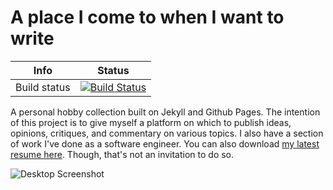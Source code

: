 # A place I come to when I want to write

Info | Status
--- | ---
Build status | [![Build Status](https://travis-ci.org/rogeruiz/rogeruiz.github.io.svg?branch=master)](https://travis-ci.org/rogeruiz/rogeruiz.github.io)

A personal hobby collection built on Jekyll and Github Pages. The intention of
this project is to give myself a platform on which to publish ideas, opinions,
critiques, and commentary on various topics. I also have a section of work I've
done as a software engineer. You can also download [my latest resume
here](http://write.rog.gr/resume.pdf). Though, that's not an invitation to do
so.

![Desktop Screenshot](https://dl.dropbox.com/s/u3kplyks4dvgeew/Screenshot%202017-02-21%2019.59.13.png)
